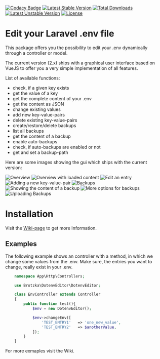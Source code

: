 [![Codacy Badge](https://api.codacy.com/project/badge/Grade/26c13ba0918c42858ec6f94607238baa)](https://www.codacy.com/app/fabianhagen87/laravel-dotenv-editor?utm_source=github.com&utm_medium=referral&utm_content=Brotzka/laravel-dotenv-editor&utm_campaign=badger)
[![Latest Stable Version](https://poser.pugx.org/brotzka/laravel-dotenv-editor/v/stable)](https://packagist.org/packages/brotzka/laravel-dotenv-editor) 
[![Total Downloads](https://poser.pugx.org/brotzka/laravel-dotenv-editor/downloads)](https://packagist.org/packages/brotzka/laravel-dotenv-editor) 
[![Latest Unstable Version](https://poser.pugx.org/brotzka/laravel-dotenv-editor/v/unstable)](https://packagist.org/packages/brotzka/laravel-dotenv-editor) 
[![License](https://poser.pugx.org/brotzka/laravel-dotenv-editor/license)](https://packagist.org/packages/brotzka/laravel-dotenv-editor)

# Edit your Laravel .env file

This package offers you the possibility to edit your .env dynamically through a controller or model. 

The current version (2.x) ships with a graphical user interface based on VueJS to offer you a very simple implementation of all features.

List of available functions:

- check, if a given key exists
- get the value of a key
- get the complete content of your .env
- get the content as JSON
- change existing values
- add new key-value-pairs
- delete existing key-value-pairs
- create/restore/delete backups
- list all backups
- get the content of a backup
- enable auto-backups
- check, if auto-backups are enabled or not
- get and set a backup-path

Here are some images showing the gui which ships with the current version:

![Overview](https://github.com/Brotzka/laravel-dotenv-editor/blob/master/images/screenshot_01.png)
![Overview with loaded content](https://github.com/Brotzka/laravel-dotenv-editor/blob/master/images/screenshot_02.png)
![Edit an entry](https://github.com/Brotzka/laravel-dotenv-editor/blob/master/images/screenshot_08.png)
![Adding a new key-value-pair](https://github.com/Brotzka/laravel-dotenv-editor/blob/master/images/screenshot_03.png)
![Backups](https://github.com/Brotzka/laravel-dotenv-editor/blob/master/images/screenshot_04.png)
![Showing the content of a backup](https://github.com/Brotzka/laravel-dotenv-editor/blob/master/images/screenshot_06.png)
![More options for backups](https://github.com/Brotzka/laravel-dotenv-editor/blob/master/images/screenshot_07.png)
![Uploading Backups](https://github.com/Brotzka/laravel-dotenv-editor/blob/master/images/screenshot_05.png)

# Installation

Visit the [Wiki-page](https://github.com/Brotzka/laravel-dotenv-editor/wiki/Installation) to get more Information.

## Examples

The following example shows an controller with a method, in which we change some values from the .env.
Make sure, the entries you want to change, really exist in your .env.

```php
    namespace App\Http\Controllers;

    use Brotzka\DotenvEditor\DotenvEditor;

    class EnvController extends Controller
    {
        public function test(){
            $env = new DotenvEditor();

            $env->changeEnv([
                'TEST_ENTRY1'   => 'one_new_value',
                'TEST_ENTRY2'   => $anotherValue,
            ]);
        }
    }
```

For more exmaples visit the Wiki.

